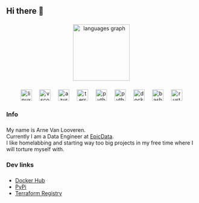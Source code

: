 <h2 align="left">Hi there 👋</h2>

###

<div align="center">
  <img src="https://github-readme-stats.vercel.app/api/top-langs?username=arne-vl&locale=en&hide_title=false&layout=compact&card_width=600&langs_count=5&theme=dracula&hide_border=false" height="150" alt="languages graph"  />
</div>

###

<div align="center">
  <img src="https://cdn.jsdelivr.net/gh/devicons/devicon/icons/linux/linux-original.svg" height="30" alt="linux logo"  />
  <img width="12" />
  <img src="https://cdn.jsdelivr.net/gh/devicons/devicon/icons/vscode/vscode-original.svg" height="30" alt="vscode logo"  />
  <img width="12" />
  <img src="https://cdn.jsdelivr.net/gh/devicons/devicon/icons/azure/azure-original.svg" height="30" alt="azure logo"  />
  <img width="12" />
  <img src="https://cdn.jsdelivr.net/gh/devicons/devicon/icons/terraform/terraform-original.svg" height="30" alt="terraform logo"  />
  <img width="12" />
  <img src="https://cdn.jsdelivr.net/gh/devicons/devicon/icons/python/python-original.svg" height="30" alt="python logo"  />
  <img width="12" />
  <img src="https://cdn.jsdelivr.net/gh/devicons/devicon/icons/go/go-original.svg" height="30" alt="python logo"  />
  <img width="12" />
  <img src="https://cdn.jsdelivr.net/gh/devicons/devicon/icons/docker/docker-original.svg" height="30" alt="docker logo"  />
  <img width="12" />
  <img src="https://cdn.jsdelivr.net/gh/devicons/devicon/icons/bash/bash-original.svg" height="30" alt="bash logo"  />
  <img width="12" />
  <img src="https://cdn.jsdelivr.net/gh/devicons/devicon/icons/rust/rust-original.svg" height="30" alt="rust logo"  />
</div>

###

<h3 align="left">Info</h3>

###

<p align="left">My name is Arne Van Looveren. <br>Currently I am a Data Engineer at <a href="https://www.epicdata.be" target="_blank">EpicData</a>.<br>I like homelabbing and starting way too big projects in my free time where I will torture myself with.</p>

###

<h3 align="left">Dev links</h3>

###

<ul>
  <li>
    <a href="https://hub.docker.com/u/arnevl" target="_blank">Docker Hub</a>
  </li>
  <li>
    <a href="https://pypi.org/user/arnevl/" target="_blank">PyPi</a>
  </li>
  <li>
    <a href="https://registry.terraform.io/namespaces/arne-vl">Terraform Registry</a>
  </li>
</ul>

###
